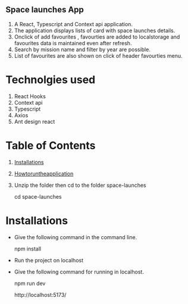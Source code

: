 ## Space launches App
1. A React, Typescript and Context api application. 
2. The application displays lists of card with space launches details.
3. Onclick of add favourites , favourties are added to localstorage and favourites data is maintained even after refresh.
4. Search by mission name and filter by year are possible.
5. List of favourites are also shown on click of header favourties menu.

# Technolgies used 

1. React Hooks
2. Context api
3. Typescript
4. Axios
5. Ant design react

# Table of Contents
1. [Installations](#Installations)
2. [Howtoruntheapplication](#Howtoruntheapplication)

1. Unzip the folder then cd to the folder space-launches

    cd space-launches

<a name="Installations"></a>

# Installations

* Give the following command in the command line.

    npm install

<a name="Howtoruntheapplication"></a>

* Run the project on localhost

* Give the following command for running in localhost.

    npm run dev

    http://localhost:5173/